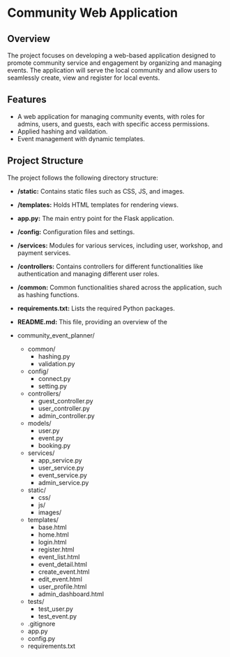 #  Community Web Application

## Overview
The project focuses on developing a web-based application designed to promote community service and engagement by organizing and managing events. The application will serve the local community and allow users to seamlessly create, view and register for local events.

## Features
- A web application for managing community events, with roles for admins, users, and guests, each with specific access permissions.
- Applied hashing and vaildation.
- Event management with dynamic templates.

## Project Structure

The project follows the following directory structure:

- **/static:** Contains static files such as CSS, JS, and images.
- **/templates:** Holds HTML templates for rendering views.
- **app.py:** The main entry point for the Flask application.
- **/config:** Configuration files and settings.
- **/services:** Modules for various services, including user, workshop, and payment services.
- **/controllers:** Contains controllers for different functionalities like authentication and managing different user roles.
- **/common:** Common functionalities shared across the application, such as hashing functions.
- **requirements.txt:** Lists the required Python packages.
- **README.md:** This file, providing an overview of the 

- community_event_planner/
  - common/
      - hashing.py
      - validation.py
  - config/
      - connect.py
      - setting.py
  - controllers/
      - guest_controller.py
      - user_controller.py
      - admin_controller.py
  - models/
      - user.py
      - event.py
      - booking.py
  - services/
      - app_service.py
      - user_service.py
      - event_service.py
      - admin_service.py
  - static/
      - css/
      - js/
      - images/
  - templates/
      - base.html
      - home.html
      - login.html
      - register.html
      - event_list.html
      - event_detail.html
      - create_event.html
      - edit_event.html
      - user_profile.html
      - admin_dashboard.html
  - tests/
      - test_user.py
      - test_event.py
  - .gitignore
  - app.py
  - config.py
  - requirements.txt
